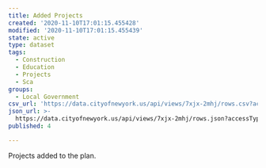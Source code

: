 ```yaml
---
title: Added Projects
created: '2020-11-10T17:01:15.455428'
modified: '2020-11-10T17:01:15.455439'
state: active
type: dataset
tags:
  - Construction
  - Education
  - Projects
  - Sca
groups:
  - Local Government
csv_url: 'https://data.cityofnewyork.us/api/views/7xjx-2mhj/rows.csv?accessType=DOWNLOAD'
json_url: >-
  https://data.cityofnewyork.us/api/views/7xjx-2mhj/rows.json?accessType=DOWNLOAD
published: 4

---
```

Projects added to the plan.
